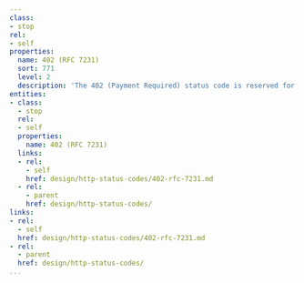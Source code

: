 ```yaml
---
class:
- stop
rel:
- self
properties:
  name: 402 (RFC 7231)
  sort: 771
  level: 2
  description: 'The 402 (Payment Required) status code is reserved for future use. '
entities:
- class:
  - stop
  rel:
  - self
  properties:
    name: 402 (RFC 7231)
  links:
  - rel:
    - self
    href: design/http-status-codes/402-rfc-7231.md
  - rel:
    - parent
    href: design/http-status-codes/
links:
- rel:
  - self
  href: design/http-status-codes/402-rfc-7231.md
- rel:
  - parent
  href: design/http-status-codes/
...
```


